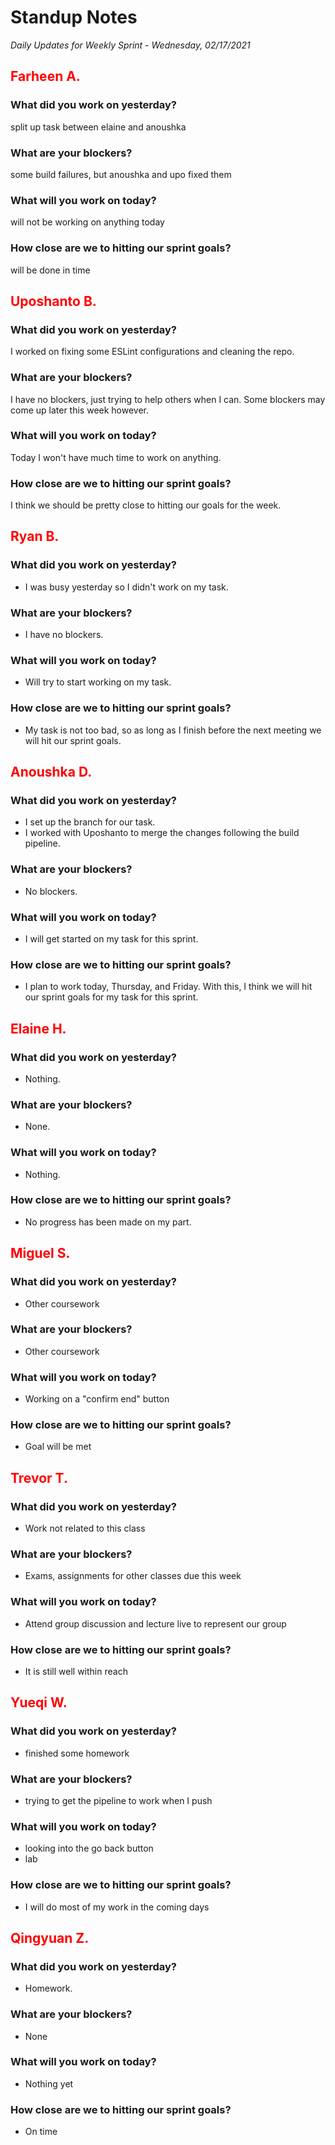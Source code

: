 # Standup Notes
*Daily Updates for Weekly Sprint - Wednesday, 02/17/2021*

## <span style="color: red;">Farheen A.</span> 

### What did you work on yesterday?
split up task between elaine and anoushka 

### What are your blockers?
some build failures, but anoushka and upo fixed them

### What will you work on today?
will not be working on anything today

### How close are we to hitting our sprint goals?
will be done in time

## <span style="color: red;">Uposhanto B.</span> 

### What did you work on yesterday?
I worked on fixing some ESLint configurations and cleaning the repo. 

### What are your blockers?
I have no blockers, just trying to help others when I can. Some blockers may come up later this week however.

### What will you work on today?
Today I won't have much time to work on anything.

### How close are we to hitting our sprint goals?
I think we should be pretty close to hitting our goals for the week.

## <span style="color: red;">Ryan B.</span>

### What did you work on yesterday?
- I was busy yesterday so I didn't work on my task.

### What are your blockers?
- I have no blockers.

### What will you work on today?
- Will try to start working on my task.
### How close are we to hitting our sprint goals?
- My task is not too bad, so as long as I finish before the next meeting we will hit our sprint goals.

## <span style="color: red;">Anoushka D.</span>

### What did you work on yesterday?
- I set up the branch for our task. 
- I worked with Uposhanto to merge the changes following the build pipeline.

### What are your blockers?
- No blockers.

### What will you work on today?
- I will get started on my task for this sprint.

### How close are we to hitting our sprint goals?
- I plan to work today, Thursday, and Friday. With this, I think we will hit our sprint goals for my task for this sprint.

## <span style="color: red;">Elaine H.</span>

### What did you work on yesterday?
- Nothing.

### What are your blockers?
- None.

### What will you work on today?
- Nothing.

### How close are we to hitting our sprint goals?
- No progress has been made on my part.

## <span style="color: red;">Miguel S.</span>

### What did you work on yesterday?
- Other coursework

### What are your blockers?
- Other coursework

### What will you work on today?
- Working on a "confirm end" button

### How close are we to hitting our sprint goals?
- Goal will be met

## <span style="color: red;">Trevor T.</span>

### What did you work on yesterday?
- Work not related to this class

### What are your blockers?
- Exams, assignments for other classes due this week

### What will you work on today?
- Attend group discussion and lecture live to represent our group

### How close are we to hitting our sprint goals?
- It is still well within reach

## <span style="color: red;">Yueqi W.</span>

### What did you work on yesterday?
- finished some homework

### What are your blockers?
- trying to get the pipeline to work when I push

### What will you work on today?
- looking into the go back button
- lab

### How close are we to hitting our sprint goals?
- I will do most of my work in the coming days

## <span style="color: red;">Qingyuan Z.</span>

### What did you work on yesterday?
- Homework.

### What are your blockers?
- None

### What will you work on today?
- Nothing yet

### How close are we to hitting our sprint goals?
- On time
